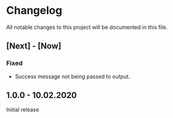 # Changelog
All notable changes to this project will be documented in this file.

## [Next] - [Now]

### Fixed
- Success message not being passed to output.

## 1.0.0 - 10.02.2020

Initial release
